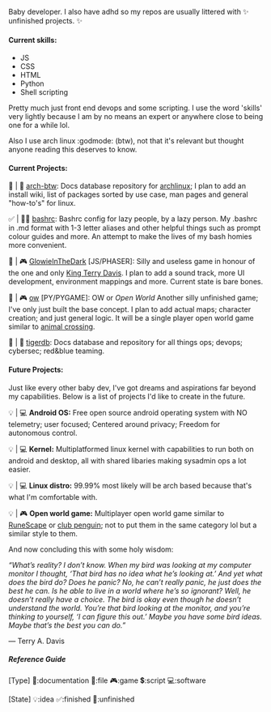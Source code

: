 Baby developer. I also have adhd so my repos are usually littered with ✨ unfinished projects. ✨

#### Current skills:

- JS
- CSS
- HTML
- Python
- Shell scripting

Pretty much just front end devops and some scripting. I use the word 'skills' very lightly because I am by no means an expert or anywhere close to being one for a while lol.

Also I use arch linux :godmode: (btw), not that it's relevant but thought anyone reading this deserves to know.

#### Current Projects:

🚧 | 📓 [arch-btw](https://github.com/l0vemimi/arch-btw): Docs database repository for [archlinux](https://archlinux.org/); I plan to add an install wiki, list of packages sorted by use case, man pages and general "how-to's" for linux.

✅ | 📄💲 [bashrc](https://github.com/l0vemimi/bashrc): Bashrc config for lazy people, by a lazy person. My .bashrc in .md format with 1-3 letter aliases and other helpful things such as prompt colour guides and more. An attempt to make the lives of my bash homies more convenient.

🚧 | 🎮 [GlowieInTheDark](https://github.com/l0vemimi/GlowieInTheDark) [JS/PHASER]: Silly and useless game in honour of the one and only [King Terry Davis](https://youtu.be/moAFmM_XYJI?feature=shared). I plan to add a sound track, more UI development, environment mappings and more. Current state is bare bones. 

🚧 | 🎮 [ow](https://github.com/l0vemimi/ow) [PY/PYGAME]: OW or *Open World* Another silly unfinished game; I've only just built the base concept. I plan to add actual maps; character creation; and just general logic. It will be a single player open world game similar to [animal crossing](https://en.wikipedia.org/wiki/Animal_Crossing). 

🚧 | 📓 [tigerdb](https://github.com/l0vemimi/tigerdb): Docs database and repository for all things ops; devops; cybersec; red&blue teaming.

#### Future Projects:

Just like every other baby dev, I've got dreams and aspirations far beyond my capabilities. Below is a list of projects I'd like to create in the future.

💡 | 💻 **Android OS:** Free open source android operating system with NO telemetry; user focused; Centered around privacy; Freedom for autonomous control.

💡 | 💻 **Kernel:** Multiplatformed linux kernel with capabilities to run both on android and desktop, all with shared libaries making sysadmin ops a lot easier.

💡 | 💻 **Linux distro:** 99.99% most likely will be arch based because that's what I'm comfortable with.

💡 | 🎮 **Open world game:** Multiplayer open world game similar to [RuneScape](https://en.wikipedia.org/wiki/RuneScape) or [club penguin](https://en.wikipedia.org/wiki/Club_Penguin); not to put them in the same category lol but a similar style to them.

And now concluding this with some holy wisdom:

*“What’s reality? I don’t know. When my bird was looking at my computer monitor I thought, ‘That bird has no idea what he’s looking at.’ And yet what does the bird do? Does he panic? No, he can’t really panic, he just does the best he can. Is he able to live in a world where he’s so ignorant? Well, he doesn’t really have a choice. The bird is okay even though he doesn’t understand the world. You’re that bird looking at the monitor, and you’re thinking to yourself, ‘I can figure this out.’ Maybe you have some bird ideas. Maybe that’s the best you can do.”*

― Terry A. Davis 

##### Reference Guide

[Type]
📓:documentation
📄:file
🎮:game
💲:script
💻:software

[State]
💡:idea
✅:finished
🚧:unfinished

